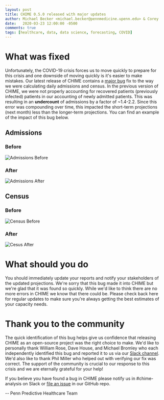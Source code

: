```yaml
---
layout: post
title: CHIME 0.5.0 released with major updates
author: Michael Becker <michael.becker@pennmedicine.upenn.edu> & Corey Chivers <corey.chivers@pennmedicine.upenn.edu>
date:   2020-03-23 12:00:00 -0500
comments: true
tags: [healthcare, data, data science, forecasting, COVID]
---
```

# What was fixed

Unfortunately, the COVID-19 crisis forces us to move quickly to prepare for this crisis and one downside of moving quickly is it's easier to make mistakes. Our latest release of CHIME contains a [major bug](https://github.com/CodeForPhilly/chime/issues/189) fix to the way we were calculating daily admissions and census. In the previous version of CHIME, we were not properly accounting for recovered patients (previously infected) patients in our accounting of newly admitted patients. This was resulting in an **undercount** of admissions by a factor of ~1.4-2.2. Since this error was compounding over time, this impacted the short-term projections (next month) less than the longer-term projections. You can find an example of the impact of this bug below.

## Admissions
### Before
![Admissions Before](https://user-images.githubusercontent.com/1069047/77306042-6d88d180-6ccd-11ea-9009-736e46e1817f.png)

### After
![Admissions After](https://user-images.githubusercontent.com/1069047/77306166-a45ee780-6ccd-11ea-9487-53f44271f768.png)

## Census
### Before
![Census Before](https://user-images.githubusercontent.com/1069047/77306247-c8222d80-6ccd-11ea-84ed-c2e22fb1eda9.png)

### After
![Cesus After](https://user-images.githubusercontent.com/1069047/77306298-d8d2a380-6ccd-11ea-8c88-6871133e8e88.png)



# What should you do
You should immediately update your reports and notify your stakeholders of the updated projections. We're sorry that this bug made it into CHIME but we're glad that it was found so quickly. While we'd like to think there are no more errors in CHIME we know that there could be. Please check back here for regular updates to make sure you're always getting the best estimates of your capacity needs.

# Thank you to the community
The quick identification of this bug helps give us confidence that releasing CHIME as an open-source project was the right choice to make. We'd like to personally thank William Rose, Dave House, and Michael Bromley who each independently identified this bug and reported it to us via our [Slack channel](https://codeforphilly.org/chat/covid19-chime-penn). We'd also like to thank Phil Miller who helped out with verifying our fix was correct. The support of the community is crucial to our response to this crisis and we are eternally grateful for your help!

If you believe you have found a bug in CHIME please notify us in #chime-analysis on Slack or [file an issue](https://github.com/CodeForPhilly/chime/issues) in our GitHub repo.

-- Penn Predictive Healthcare Team

